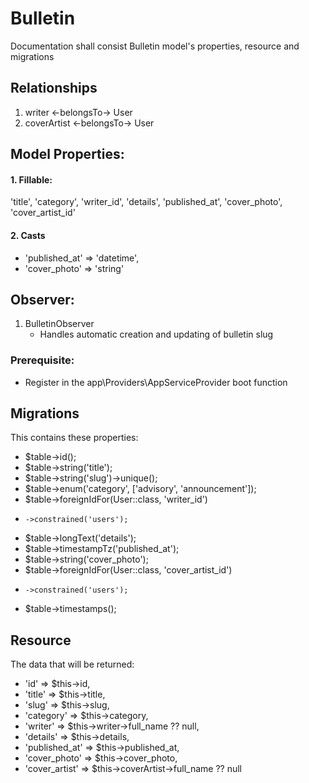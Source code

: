 # Bulletin 

Documentation shall consist Bulletin model's properties, resource and migrations

## Relationships 
1. writer <-belongsTo-> User 
2. coverArtist <-belongsTo-> User  

## Model Properties:

#### 1. Fillable: 
'title', 'category', 'writer_id', 'details', 'published_at', 'cover_photo', 'cover_artist_id'

#### 2. Casts
- 'published_at' => 'datetime',
- 'cover_photo' => 'string'


## Observer:
1. BulletinObserver
   - Handles automatic creation and updating of bulletin slug 

### Prerequisite:
- Register in the app\Providers\AppServiceProvider boot function


## Migrations
This contains these properties: 

- $table->id();
- $table->string('title');
- $table->string('slug')->unique();
- $table->enum('category', ['advisory', 'announcement']);
- $table->foreignIdFor(User::class, 'writer_id')
-     ->constrained('users');
- $table->longText('details');
- $table->timestampTz('published_at');
- $table->string('cover_photo');
- $table->foreignIdFor(User::class, 'cover_artist_id')
-     ->constrained('users');
- $table->timestamps();

## Resource
The data that will be returned:

- 'id' => $this->id,
- 'title' => $this->title,
- 'slug' => $this->slug,
- 'category' => $this->category,
- 'writer' => $this->writer->full_name ?? null,
- 'details' => $this->details,
- 'published_at' => $this->published_at,
- 'cover_photo' => $this->cover_photo,
- 'cover_artist' => $this->coverArtist->full_name ?? null







